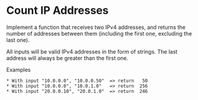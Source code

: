 # Count IP Addresses

Implement a function that receives two IPv4 addresses,
and returns the number of addresses between them (including the first one, excluding the last one).

All inputs will be valid IPv4 addresses in the form of strings.
The last address will always be greater than the first one.

Examples

```
* With input "10.0.0.0", "10.0.0.50"  => return   50 
* With input "10.0.0.0", "10.0.1.0"   => return  256 
* With input "20.0.0.10", "20.0.1.0"  => return  246
```